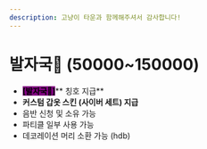 ```yaml
---
description: 고냥이 타운과 함께해주셔서 감사합니다!
---
```


# 발자국🐾 (50000\~150000)

* <mark style="background-color:purple;">**\[발자국**</mark><mark style="background-color:purple;">🐾</mark><mark style="background-color:purple;">**]**</mark>** 칭호 지급**&#x20;
* **커스텀 갑옷 스킨 (사이버 세트) 지급**&#x20;
* 음반 신청 및 소유 가능&#x20;
* 파티클 일부 사용 가능&#x20;
* 데코레이션 머리 소환 가능 (hdb)&#x20;
